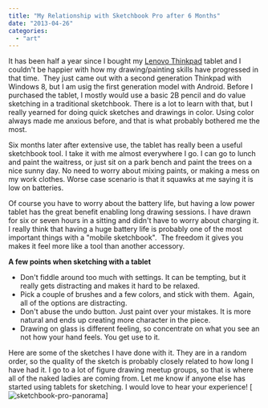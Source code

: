 ```yaml
---
title: "My Relationship with Sketchbook Pro after 6 Months"
date: "2013-04-26"
categories: 
  - "art"
---
```


It has been half a year since I bought my [Lenovo Thinkpad](http://www.rakuten.com/prod/lenovo-thinkpad-183825u-10-1-tablet-nvidia-tegra-2-32gb-storage/223181374.html?listingId=252321562) tablet and I couldn't be happier with how my drawing/painting skills have progressed in that time.  They just came out with a second generation Thinkpad with Windows 8, but I am usig the first generation model with Android. Before I purchased the tablet, I mostly would use a basic 2B pencil and do value sketching in a traditional sketchbook. There is a lot to learn with that, but I really yearned for doing quick sketches and drawings in color. Using color always made me anxious before, and that is what probably bothered me the most.

Six months later after extensive use, the tablet has really been a useful sketchbook tool. I take it with me almost everywhere I go. I can go to lunch and paint the waitress, or just sit on a park bench and paint the trees on a nice sunny day. No need to worry about mixing paints, or making a mess on my work clothes. Worse case scenario is that it squawks at me saying it is low on batteries.

Of course you have to worry about the battery life, but having a low power tablet has the great benefit enabling long drawing sessions. I have drawn for six or seven hours in a sitting and didn't have to worry about charging it. I really think that having a huge battery life is probably one of the most important things with a "mobile sketchbook".  The freedom it gives you makes it feel more like a tool than another accessory.

**A few points when sketching with a tablet**

- Don't fiddle around too much with settings. It can be tempting, but it really gets distracting and makes it hard to be relaxed.
- Pick a couple of brushes and a few colors, and stick with them.  Again, all of the options are distracting.
- Don't abuse the undo button. Just paint over your mistakes. It is more natural and ends up creating more character in the piece.
- Drawing on glass is different feeling, so concentrate on what you see an not how your hand feels. You get use to it.

Here are some of the sketches I have done with it. They are in a random order, so the quality of the sketch is probably closely related to how long I have had it. I go to a lot of figure drawing meetup groups, so that is where all of the naked ladies are coming from. Let me know if anyone else has started using tablets for sketching. I would love to hear your experience! [![sketchbook-pro-panorama](/images/sketchbook-pro-panorama.jpg)]
